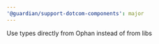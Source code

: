 ```yaml
---
'@guardian/support-dotcom-components': major
---
```


Use types directly from Ophan instead of from libs
